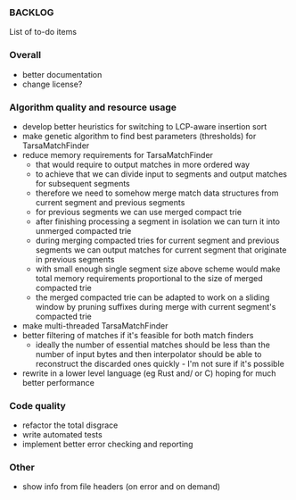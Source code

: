 ### BACKLOG

List of to-do items

### Overall
- better documentation
- change license?

### Algorithm quality and resource usage
- develop better heuristics for switching to LCP-aware insertion sort
- make genetic algorithm to find best parameters (thresholds) for
  TarsaMatchFinder
- reduce memory requirements for TarsaMatchFinder
  - that would require to output matches in more ordered way
  - to achieve that we can divide input to segments and output matches for
    subsequent segments
  - therefore we need to somehow merge match data structures from current
    segment and previous segments
  - for previous segments we can use merged compact trie
  - after finishing processing a segment in isolation we can turn it into
    unmerged compacted trie
  - during merging compacted tries for current segment and previous segments we
    can output matches for current segment that originate in previous segments
  - with small enough single segment size above scheme would make total memory
    requirements proportional to the size of merged compacted trie
  - the merged compacted trie can be adapted to work on a sliding window by 
    pruning suffixes during merge with current segment's compacted trie
- make multi-threaded TarsaMatchFinder
- better filtering of matches if it's feasible for both match finders
  - ideally the number of essential matches should be less than the number of 
    input bytes and then interpolator should be able to reconstruct the
    discarded ones quickly - I'm not sure if it's possible
- rewrite in a lower level language (eg Rust and/ or C) hoping for much better
  performance

### Code quality
- refactor the total disgrace
- write automated tests
- implement better error checking and reporting

### Other
- show info from file headers (on error and on demand)

